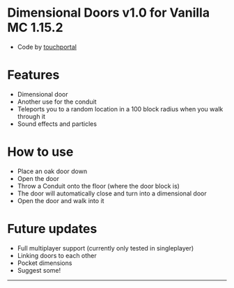 # Dimensional Doors v1.0 for Vanilla MC 1.15.2
- Code by [touchportal](https://github.com/touchportal/)

# Features
- Dimensional door
- Another use for the conduit
- Teleports you to a random location in a 100 block radius when you walk through it
- Sound effects and particles

# How to use
- Place an oak door down
- Open the door
- Throw a Conduit onto the floor (where the door block is)
- The door will automatically close and turn into a dimensional door
- Open the door and walk into it

# Future updates
- Full multiplayer support (currently only tested in singleplayer)
- Linking doors to each other
- Pocket dimensions
- Suggest some!

---
